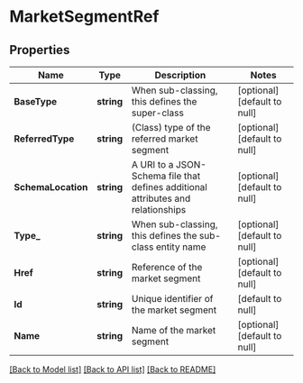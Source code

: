 # MarketSegmentRef

## Properties
Name | Type | Description | Notes
------------ | ------------- | ------------- | -------------
**BaseType** | **string** | When sub-classing, this defines the super-class | [optional] [default to null]
**ReferredType** | **string** | (Class) type of the referred market segment | [optional] [default to null]
**SchemaLocation** | **string** | A URI to a JSON-Schema file that defines additional attributes and relationships | [optional] [default to null]
**Type_** | **string** | When sub-classing, this defines the sub-class entity name | [optional] [default to null]
**Href** | **string** | Reference of the market segment | [optional] [default to null]
**Id** | **string** | Unique identifier of the market segment | [default to null]
**Name** | **string** | Name of the market segment | [optional] [default to null]

[[Back to Model list]](../README.md#documentation-for-models) [[Back to API list]](../README.md#documentation-for-api-endpoints) [[Back to README]](../README.md)



